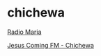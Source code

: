 # chichewa

[Radio Maria](https://dreamsiteradiocp2.com/proxy/rmmalawi2?mp=/stream)

[Jesus Coming FM - Chichewa](http://live.jesuscomingfm.com:8500/)

